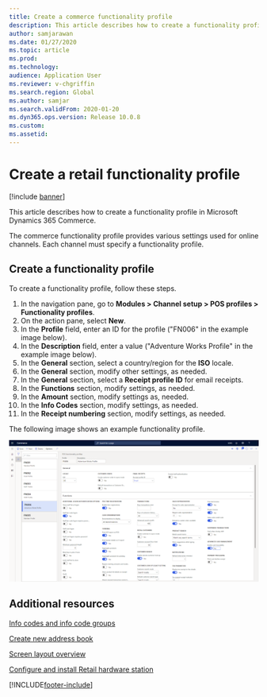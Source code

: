 ```yaml
---
title: Create a commerce functionality profile
description: This article describes how to create a functionality profile in Microsoft Dynamics 365 Commerce.
author: samjarawan
ms.date: 01/27/2020
ms.topic: article
ms.prod: 
ms.technology: 
audience: Application User
ms.reviewer: v-chgriffin
ms.search.region: Global
ms.author: samjar
ms.search.validFrom: 2020-01-20
ms.dyn365.ops.version: Release 10.0.8
ms.custom: 
ms.assetid: 
---
```

# Create a retail functionality profile

[!include [banner](includes/banner.md)]

This article describes how to create a functionality profile in Microsoft Dynamics 365 Commerce.

The commerce functionality profile provides various settings used for online channels. Each channel must specify a functionality profile.

## Create a functionality profile

To create a functionality profile, follow these steps.

1. In the navigation pane, go to **Modules \> Channel setup \> POS profiles \> Functionality profiles**.
1. On the action pane, select **New**.
1. In the **Profile** field, enter an ID for the profile ("FN006" in the example image below).
1. In the **Description** field, enter a value ("Adventure Works Profile" in the example image below).
1. In the **General** section, select a country/region for the **ISO** locale.
1. In the **General** section, modify other settings, as needed.
1. In the **General** section, select a **Receipt profile ID** for email receipts.
1. In the **Functions** section, modify settings, as needed.
1. In the **Amount** section, modify settings as, needed.
1. In the **Info Codes** section, modify settings, as needed.
1. In the **Receipt numbering** section, modify settings, as needed. 
  
The following image shows an example functionality profile.
  
![Functionality profile example.](media/retail-functionality-profile.png)

## Additional resources

[Info codes and info code groups](info-codes-retail.md)  		  

[Create new address book](new-address-book.md) 

[Screen layout overview](pos-screen-layouts.md)		  

[Configure and install Retail hardware station](retail-hardware-station-configuration-installation.md) 


[!INCLUDE[footer-include](../includes/footer-banner.md)]
